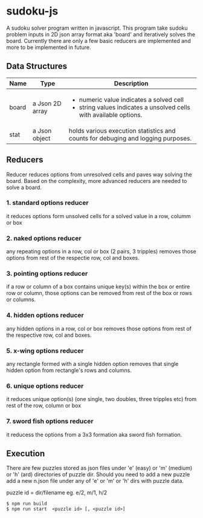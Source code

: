 # sudoku-js
A sudoku solver program written in javascript.  This program take sudoku problem inputs in 2D json array format aka 'board' and iteratively solves the board. Currently there are only a few basic reducers are implemented and more to be implemented in future.

## Data Structures
Name | Type | Description
------------ | ------------- | -------------
| board | a Json 2D array | <ul><li>numeric value indicates a solved cell</li><li>string values indicates a unsolved cells with available options.</li></ul>
| stat  | a Json object | holds various execution statistics and counts for debuging and logging purposes.

## Reducers
Reducer reduces options from unresolved cells and paves way solving the board.  Based on the complexity, more advanced reducers are needed to solve a board.

### 1. standard options reducer
it reduces options form unsolved cells for a solved value in a row, columm or box

### 2. naked options reducer
any repeating options in a row, col or box (2 pairs, 3 tripples) removes those options from rest of the respectie row, col and boxes.

### 3. pointing options reducer
if a row or column of a box contains unique key(s) within the box or entire row or column, those options can be removed from rest of the box or rows or columns.

### 4. hidden options reducer
any hidden options in a row, col or box removes those options from rest of the respective row, col and boxes.

### 5. x-wing options reducer
any rectangle formed with a single hidden option removes that single hidden option from rectangle's rows and columns.

### 6. unique options reducer
it reduces unique option(s) (one single, two doubles, three tripples etc) from rest of the row, column or box

### 7. sword fish options reducer
it reducess the options from a 3x3 formation aka sword fish formation.

## Execution
There are few puzzles stored as json files under 'e' (easy) or 'm' (medium) or 'h' (ard) directories of puzzle dir. 
Should you need to add a new puzzle add a new n.json file under any of 'e' or 'm' or 'h' dirs with puzzle data.

puzzle id = dir/filename  eg.  e/2, m/1, h/2

```
$ npm run build
$ npm run start  <puzzle id> [, <puzzle id>]
```